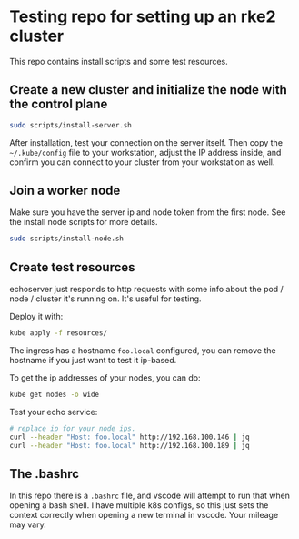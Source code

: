 # Testing repo for setting up an rke2 cluster

This repo contains install scripts and some test resources.

## Create a new cluster and initialize the node with the control plane

```sh
sudo scripts/install-server.sh
```

After installation, test your connection on the server itself. Then copy the `~/.kube/config` file to your workstation, adjust the IP address inside, and confirm you can connect to your cluster from your workstation as well.

## Join a worker node

Make sure you have the server ip and node token from the first node. See the install node scripts for more details.

```sh
sudo scripts/install-node.sh
```

## Create test resources

echoserver just responds to http requests with some info about the pod / node / cluster it's running on. It's useful for testing.

Deploy it with:

```sh
kube apply -f resources/
```

The ingress has a hostname `foo.local` configured, you can remove the hostname if you just want to test it ip-based.

To get the ip addresses of your nodes, you can do:

```sh
kube get nodes -o wide
```

Test your echo service:

```sh
# replace ip for your node ips.
curl --header "Host: foo.local" http://192.168.100.146 | jq
curl --header "Host: foo.local" http://192.168.100.189 | jq
```

## The .bashrc

In this repo there is a `.bashrc` file, and vscode will attempt to run that when opening a bash shell. I have multiple k8s configs, so this just sets the context correctly when opening a new terminal in vscode. Your mileage may vary.
